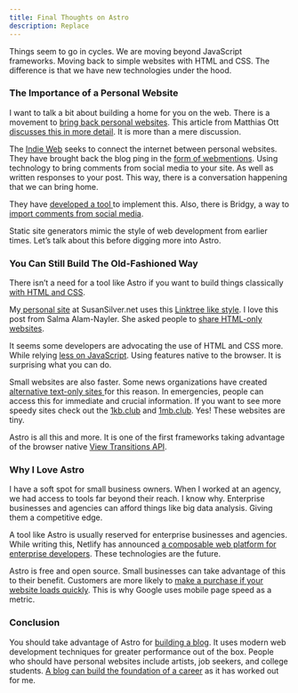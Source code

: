 ```yaml
---
title: Final Thoughts on Astro
description: Replace
---
```


Things seem to go in cycles. We are moving beyond JavaScript frameworks. Moving back to simple websites with HTML and CSS. The difference is that we have new technologies under the hood.


### The Importance of a Personal Website

I want to talk a bit about building a home for you on the web. There is a movement to [bring back personal websites](https://personalsit.es/). This article from Matthias Ott [discusses this in more detail](https://matthiasott.com/notes/the-year-of-the-personal-website). It is more than a mere discussion.

The [Indie Web](https://indieweb.org/) seeks to connect the internet between personal websites. They have brought back the blog ping in the [form of webmentions](https://indieweb.org/Webmention). Using technology to bring comments from social media to your site. As well as written responses to your post. This way, there is a conversation happening that we can bring home.

They have [developed a tool ](https://webmention.io/)to implement this. Also, there is Bridgy, a way to [import comments from social media](https://brid.gy/https://brid.gy/).

Static site generators mimic the style of web development from earlier times. Let’s talk about this before digging more into Astro.


### You Can Still Build The Old-Fashioned Way

There isn’t a need for a tool like Astro if you want to build things classically [with HTML and CSS](https://html5up.net/). 

My[ personal site](https://susansilver.net) at SusanSilver.net uses this [Linktree like style](https://github.com/johnggli/linktree). I love this post from Salma Alam-Nayler. She asked people to [share HTML-only websites](https://whitep4nth3r.com/blog/html-is-all-you-need-to-make-a-website/). 

It seems some developers are advocating the use of HTML and CSS more. While relying [less on JavaScript](https://www.youtube.com/watch?v=wKU65gV6FSA). Using features native to the browser. It is surprising what you can do. 

Small websites are also faster. Some news organizations have created [alternative text-only sites ](https://text.npr.org/)for this reason. In emergencies, people can access this for immediate and crucial information. If you want to see more speedy sites check out the [1kb.club](https://1kb.club/) and [1mb.club](https://1mb.club/). Yes! These websites are tiny. 

Astro is all this and more. It is one of the first frameworks taking advantage of the browser native [View Transitions API](https://docs.astro.build/en/guides/view-transitions/). 


### Why I Love Astro

I have a soft spot for small business owners. When I worked at an agency, we had access to tools far beyond their reach.  I know why. Enterprise businesses and agencies can afford things like big data analysis. Giving them a competitive edge.

A tool like Astro is usually reserved for enterprise businesses and agencies. While writing this, Netlify has announced [a composable web platform for enterprise developers](https://thenewstack.io/netlify-launches-composable-web-platform-for-enterprise-devs/). These technologies are the future.

Astro is free and open source. Small businesses can take advantage of this to their benefit. Customers are more likely to [make a purchase if your website loads quickly](https://www.business.com/articles/website-page-speed-affects-behavior/). This is why Google uses mobile page speed as a metric. 


### Conclusion

You should take advantage of Astro for [building a blog](https://searchengineland.com/blogs-top-google-positions-study-433630?utm_source=tldrmarketing). It uses modern web development techniques for greater performance out of the box. People who should have personal websites include artists, job seekers, and college students. [A blog can build the foundation of a career](https://fancycomma.com/2022/03/05/why-you-should-start-a-science-blog-this-year/) as it has worked out for me.